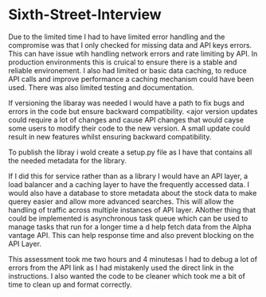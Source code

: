 # Sixth-Street-Interview

Due to the limited time I had to have limited error handling and the compromise was that I only checked for missing data and API keys errors. This can have issue wtih handling network errors and rate limiting by API. In production environments this is cruical to ensure there is a stable and reliable environement. I also had limited or basic data caching, to reduce API calls and improve performance a caching mechanism could have been used.
There was also limited testing and documentation. 

If versioning the libaray was needed I would have a path to fix bugs and errors in the code but ensure backward compatibility. <ajor version updates could require a lot of changes and cause API changes that would cayse some users to modify their code to the new version. A small update could result in new features whilst ensuring backward compatibility.

To publish the libray i wold create a setup.py file as I have that contains all the needed metadata for the library.

If I did this for service rather than as a library I would have an API layer, a load balancer and a caching layer to have the frequently accessed data. I would also have a database to store metadata about the stock data to make querey easier and allow more advanced searches.
This will allow the handling of traffic across multiple instances of API layer. ANother thing that could be implemented is asynchronous task queue which can be used to manage tasks that run for a longer time a d help fetch data from the Alpha vantage API. This can help response time and also prevent blocking on the API Layer.

This assessment took me two hours and 4 minutesas I had to debug a lot of errors from the API link as I had mistakenly used the direct link in the instructions. I also wanted the code to be cleaner which took me a bit of time to clean up and format correctly.
